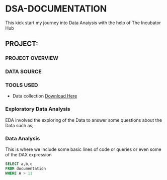 # DSA-DOCUMENTATION
This kick start my journey into Data Anaiysis with the help of The Incubator Hub

## PROJECT:

### PROJECT OVERVIEW

### DATA SOURCE 

### TOOLS USED 
- Data collection [Download Here](https://cheatography.com/lucbpz/cheat-sheets/the-ultimate-markdown/)

### Exploratory Data Analysis 
EDA involved the exploring of the Data to answer some questions about the Data such as;

### Data Analysis
This is where we include some basic lines of code or queries or even some of the DAX expression 
``` SQL
SELECT a,b,c
FROM documentation
WHERE A > 11
```
